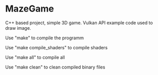 # MazeGame
C++ based project, simple 3D game. Vulkan API example code used to draw image.

Use "make" to compile the programm

Use "make compile_shaders" to compile shaders

Use "make all" to compile all

Use "make clean" to clean compiled binary files
